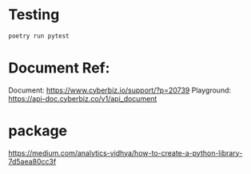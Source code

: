 # Testing
```bash
poetry run pytest
```


# Document Ref:
Document: https://www.cyberbiz.io/support/?p=20739
Playground: https://api-doc.cyberbiz.co/v1/api_document

# package
https://medium.com/analytics-vidhya/how-to-create-a-python-library-7d5aea80cc3f